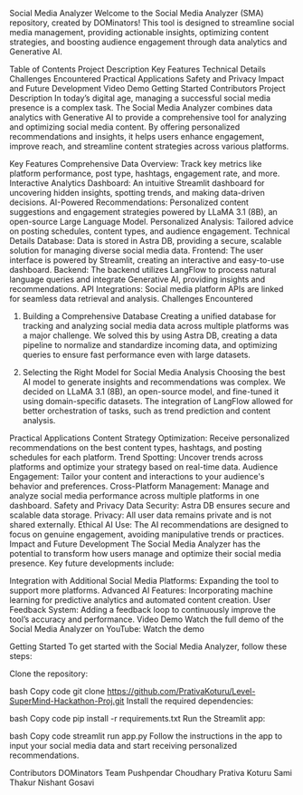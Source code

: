 Social Media Analyzer
Welcome to the Social Media Analyzer (SMA) repository, created by DOMinators! This tool is designed to streamline social media management, providing actionable insights, optimizing content strategies, and boosting audience engagement through data analytics and Generative AI.

Table of Contents
Project Description
Key Features
Technical Details
Challenges Encountered
Practical Applications
Safety and Privacy
Impact and Future Development
Video Demo
Getting Started
Contributors
Project Description
In today’s digital age, managing a successful social media presence is a complex task. The Social Media Analyzer combines data analytics with Generative AI to provide a comprehensive tool for analyzing and optimizing social media content. By offering personalized recommendations and insights, it helps users enhance engagement, improve reach, and streamline content strategies across various platforms.

Key Features
Comprehensive Data Overview: Track key metrics like platform performance, post type, hashtags, engagement rate, and more.
Interactive Analytics Dashboard: An intuitive Streamlit dashboard for uncovering hidden insights, spotting trends, and making data-driven decisions.
AI-Powered Recommendations: Personalized content suggestions and engagement strategies powered by LLaMA 3.1 (8B), an open-source Large Language Model.
Personalized Analysis: Tailored advice on posting schedules, content types, and audience engagement.
Technical Details
Database: Data is stored in Astra DB, providing a secure, scalable solution for managing diverse social media data.
Frontend: The user interface is powered by Streamlit, creating an interactive and easy-to-use dashboard.
Backend: The backend utilizes LangFlow to process natural language queries and integrate Generative AI, providing insights and recommendations.
API Integrations: Social media platform APIs are linked for seamless data retrieval and analysis.
Challenges Encountered
1. Building a Comprehensive Database
Creating a unified database for tracking and analyzing social media data across multiple platforms was a major challenge. We solved this by using Astra DB, creating a data pipeline to normalize and standardize incoming data, and optimizing queries to ensure fast performance even with large datasets.

2. Selecting the Right Model for Social Media Analysis
Choosing the best AI model to generate insights and recommendations was complex. We decided on LLaMA 3.1 (8B), an open-source model, and fine-tuned it using domain-specific datasets. The integration of LangFlow allowed for better orchestration of tasks, such as trend prediction and content analysis.

Practical Applications
Content Strategy Optimization: Receive personalized recommendations on the best content types, hashtags, and posting schedules for each platform.
Trend Spotting: Uncover trends across platforms and optimize your strategy based on real-time data.
Audience Engagement: Tailor your content and interactions to your audience's behavior and preferences.
Cross-Platform Management: Manage and analyze social media performance across multiple platforms in one dashboard.
Safety and Privacy
Data Security: Astra DB ensures secure and scalable data storage.
Privacy: All user data remains private and is not shared externally.
Ethical AI Use: The AI recommendations are designed to focus on genuine engagement, avoiding manipulative trends or practices.
Impact and Future Development
The Social Media Analyzer has the potential to transform how users manage and optimize their social media presence. Key future developments include:

Integration with Additional Social Media Platforms: Expanding the tool to support more platforms.
Advanced AI Features: Incorporating machine learning for predictive analytics and automated content creation.
User Feedback System: Adding a feedback loop to continuously improve the tool’s accuracy and performance.
Video Demo
Watch the full demo of the Social Media Analyzer on YouTube:
Watch the demo

Getting Started
To get started with the Social Media Analyzer, follow these steps:

Clone the repository:

bash
Copy code
git clone https://github.com/PrativaKoturu/Level-SuperMind-Hackathon-Proj.git
Install the required dependencies:

bash
Copy code
pip install -r requirements.txt
Run the Streamlit app:

bash
Copy code
streamlit run app.py
Follow the instructions in the app to input your social media data and start receiving personalized recommendations.

Contributors
DOMinators Team
Pushpendar Choudhary
Prativa Koturu
Sami Thakur
Nishant Gosavi
